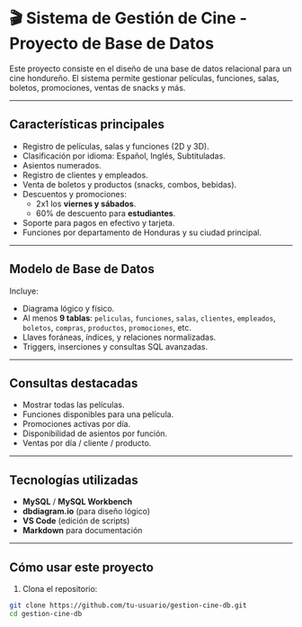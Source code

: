 # 🎬 Sistema de Gestión de Cine - Proyecto de Base de Datos

Este proyecto consiste en el diseño de una base de datos relacional para un cine hondureño. El sistema permite gestionar películas, funciones, salas, boletos, promociones, ventas de snacks y más.

---

## Características principales

- Registro de películas, salas y funciones (2D y 3D).
- Clasificación por idioma: Español, Inglés, Subtituladas.
- Asientos numerados.
- Registro de clientes y empleados.
- Venta de boletos y productos (snacks, combos, bebidas).
- Descuentos y promociones:
  - 2x1 los **viernes y sábados**.
  - 60% de descuento para **estudiantes**.
- Soporte para pagos en efectivo y tarjeta.
- Funciones por departamento de Honduras y su ciudad principal.

---

## Modelo de Base de Datos

Incluye:
- Diagrama lógico y físico.
- Al menos **9 tablas**: `peliculas`, `funciones`, `salas`, `clientes`, `empleados`, `boletos`, `compras`, `productos`, `promociones`, etc.
- Llaves foráneas, índices, y relaciones normalizadas.
- Triggers, inserciones y consultas SQL avanzadas.

---

## Consultas destacadas

- Mostrar todas las películas.
- Funciones disponibles para una película.
- Promociones activas por día.
- Disponibilidad de asientos por función.
- Ventas por día / cliente / producto.

---

## Tecnologías utilizadas

- **MySQL** / **MySQL Workbench**
- **dbdiagram.io** (para diseño lógico)
- **VS Code** (edición de scripts)
- **Markdown** para documentación

---

## Cómo usar este proyecto

1. Clona el repositorio:
```bash
git clone https://github.com/tu-usuario/gestion-cine-db.git
cd gestion-cine-db


